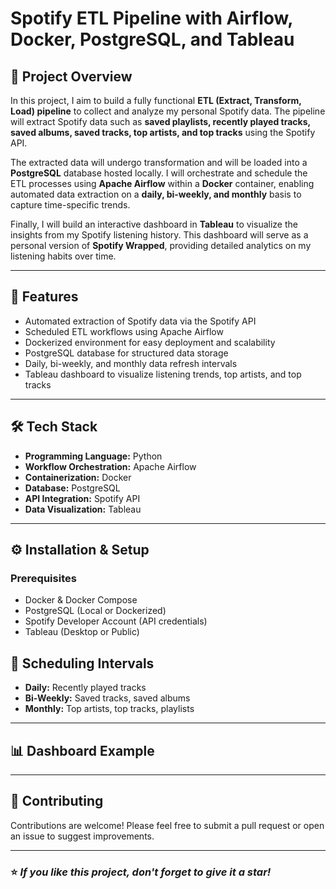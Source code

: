# Spotify ETL Pipeline with Airflow, Docker, PostgreSQL, and Tableau

## 📖 Project Overview

In this project, I aim to build a fully functional **ETL (Extract, Transform, Load) pipeline** to collect and analyze my personal Spotify data. The pipeline will extract Spotify data such as **saved playlists, recently played tracks, saved albums, saved tracks, top artists, and top tracks** using the Spotify API.

The extracted data will undergo transformation and will be loaded into a **PostgreSQL** database hosted locally. I will orchestrate and schedule the ETL processes using **Apache Airflow** within a **Docker** container, enabling automated data extraction on a **daily, bi-weekly, and monthly** basis to capture time-specific trends.

Finally, I will build an interactive dashboard in **Tableau** to visualize the insights from my Spotify listening history. This dashboard will serve as a personal version of **Spotify Wrapped**, providing detailed analytics on my listening habits over time.

---

## 🚀 Features

* Automated extraction of Spotify data via the Spotify API
* Scheduled ETL workflows using Apache Airflow
* Dockerized environment for easy deployment and scalability
* PostgreSQL database for structured data storage
* Daily, bi-weekly, and monthly data refresh intervals
* Tableau dashboard to visualize listening trends, top artists, and top tracks

---

## 🛠️ Tech Stack

* **Programming Language:** Python
* **Workflow Orchestration:** Apache Airflow
* **Containerization:** Docker
* **Database:** PostgreSQL
* **API Integration:** Spotify API
* **Data Visualization:** Tableau

---

## ⚙️ Installation & Setup

### Prerequisites

* Docker & Docker Compose
* PostgreSQL (Local or Dockerized)
* Spotify Developer Account (API credentials)
* Tableau (Desktop or Public)



## 📅 Scheduling Intervals

* **Daily:** Recently played tracks
* **Bi-Weekly:** Saved tracks, saved albums
* **Monthly:** Top artists, top tracks, playlists

---

## 📊 Dashboard Example



---

## 🤝 Contributing

Contributions are welcome! Please feel free to submit a pull request or open an issue to suggest improvements.

---

### ⭐️ *If you like this project, don't forget to give it a star!*
